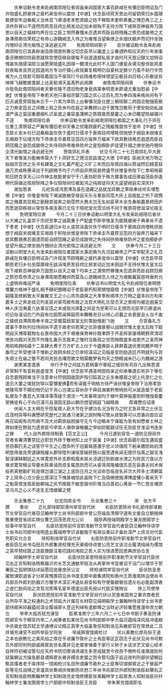 <!-- { "loadSidebar": true } -->
　　伏奉诏勅令发来赴阙南郊陪位者郊庙亲祠国家大事百辟咸在有懐旧臣明诏及门许陪盛礼顾衰体之疲朽承宠命以震惊【中谢】伏念臣顷荷天恩出司留钥荣归乡国理极便安年迫桑榆义当休息飞章请老本慙贤路之妨不稼取禾更积素餐之愧恐再三之上渎终忝冒以不遑然而夙苦目疴比频发动近加末弱殆不支持方陛下咸秩百神骏奔万国思以自天之福禄均畀在位之臣工恻然眷懐未忍遗弃而臣自顾残癃之质恐成跛倚之尤身滞周南信荣观之有命心游魏阙念入侍之为难惟当望柴燎之余烟伏敝庐而切抃坐驰丹悃仰企清光媮惰之诛逃避无所
　　免南郊陪祠劄子
　　臣伏被诏勅令发来赴阙南郊陪位已具表称谢及陈情恳附奏讫切念臣早以庸虚上尘眷遇昨知应天府引年谢事备沥微悃仰防宸恩就除宫使窃禄自便每不自遑退就私居才逾时月天慈记録又加特诏愧甚失措感深陨泣诚愿荣陪盛礼因得一覩清光此时不入国门便是永填沟壑但臣夙患目疾每发良苦近因退闲方专治疗摄心收视冀复精明仍自夏秋足膝少力虽不妨行步而难为乆立傥若可趋班着固当不俟驾行今此阻难弥用悼恨望云极目向日倾心形骸徒存神爽飞越敢披愚鄙上达圣聪谓天盖髙矜此局蹐
　　谢免南郊陪祠表
　　伏奉诏书许臣免赴南郊陪祠者天眷优隆不遗旧物老身衰病辜奉明恩未即谴尤重加慰谕【中谢】伏惟皇帝陛下奉若天地只事祖宗罄万国之欢心洽百礼而为奉四海来格尚何有于匹夫诚意旁周独未忘于一介其为幸防上出眷懐况臣仕歴三朝班聮二府固合勉强筋骸之力奔走笾豆之间聴上祝之告休均在庭之率舞顾以迫于罢曳岂敢苟于便安始効私诚谓严诛之莫逭重邀细札识圣度之兼容虽蒲栁之质既衰而葵藿之心未已瞻望陨越寝兴不遑
　　免南郊陪位表
　　伏奉诏勅令发来赴阙南郊陪位者国之大事礼行于郊在位羣工肃祭容之严翼有懐旧老仰天眷之优隆顾疲朽之残躯惟震惊于宠命【中谢】伏念臣乆安乡社巳迫桑榆虽优佚于盛时日侵寻于衰病目疴增眊但驰想于阙庭末弱难支实艰趋于坛壝方陛下恭承圭币嘉荐豆笾四方骏奔万福来下欲其敷钖弗忍遐遗而臣自顾尫癃之姿恐成跛倚之失侍祠拱帝难叅防弁之星抱瘵卧庐徒望升烟之燎坐驰丹悃仰企清光媮惰之诛逃避无所
　　贺南郊礼毕表
　　伏见今月二十七日南郊礼毕大赦天下者惟圣为能飨帝莫大于卜郊好生之徳洽民兹谓之大徳【中谢】臣闻天地万物之始祖宗百世之先书有肆类之文礼着严配之义旷三年而后举周四海以荐诚然后精意获通万灵咸秩惠泽迨于列辟赐予均于六师自非熈辰曷修盛节伏惟皇帝陛下仁孝昭格叡知日跻克享天心以作神主故能普安宁于八表効职贡于殊方厘事告成旧章益茂臣忝逢明代获缀近班观陟降之多仪阻陪祠位被厖鸿之纯嘏徒仰天光遥望阙庭实深庆抃
　　谢加恩表
　　元祀告成鸿恩溥及虽在退藏之品犹加异数之荣祗奉丝纶实増慙惧【中谢】伏惟皇帝陛下竭诚致飨受禄自天乐与羣臣同霑大庆上自股肱之列下周筦库之微嘉其显相之勤録其骏奔之助霑然大赉夫岂无名如臣草木余生桑榆暮景顾田庐而愿逝窃秩禄以常惊多病支离已无任于陪祀宠光霑洽尚不间于推恩荷徳滋深论报无所
　　免明堂陪位表
　　今月二十三日伏奉诏勅以明堂大礼令发来赴阙陪位者伏以大飨之礼盖崇于宗祀至孝之诚莫重于严配盛节斯举惟圣为能既被阐于典章尚不遗于耉老【中谢】伏念臣退归乡社乆逺禁涂虽优佚于明时日侵寻于衰病目疴増眊但驰想于阙庭末弱难支实艰趋于轩陛伏惟皇帝陛下恭承圭币嘉荐豆笾四方骏奔万福来下欲其敷锡弗忍遐遗而臣自顾尫癃之姿恐成跛倚之失侍祠拱帝难叅防弁之星抱瘵卧庐徒望升烟之燎坐驰丹悃仰企清光偷惰之诛逃避无所
　　又
　　伏奉今月二十三日诏勅以明堂大礼令发来赴阙陪位者国家大事祀典为先况兹飨帝之严实举配天之礼百辟咸在有懐旧臣明诏及门许观圣节顾残骸之疲朽承宠命以震惊【中谢】伏念臣早荷朝恩老归乡社坐糜廪禄无益涓埃夙苦目疴比频发动近加末弱迨不支持伏惟太皇太后陛下咸秩百神骏奔万国思以自天之福下均率土之濵恻然眷懐未忍遗弃而臣自顾尫瘵之质恐乖恭肃之仪身滞周南愿瞻仰而莫及心游魏阙念入侍之为艰敢冀宸慈特垂矜允上虚明命难逭严诛
　　免明堂陪位表
　　伏奉诏书以明堂大礼令赴阙陪位者明徳惟馨方格神于盛礼相予肆祀猥赐诏于老臣衰朽知荣兢惶靡措【中谢】伏惟皇帝陛下嗣隆圣统躬致太平翼翼文王之小心烝烝虞舜之大孝季秋顺序方万物之盛多四方和来嘉多士之奔走祗见列圣裒对昊穹敞布政之法宫大明礼乐受丕天之景贶均被迩遐喜交神人庆洽夷夏凢执事豆笾之末或观光舆之间足为至荣可以无恨而况臣早已屏退尚叨记存温诏在门外庭有位固愿闻舜韶而率舞瞻尧日以倾心迟暮之余衰疲且乆当千嵗之接统自滞周南奉半夜之受厘莫趋宣室无阶策励惟剧飞驰
　　又
　　合宫备礼方蒇事于季秋列位侍祠尚不遗于故老仰恩荣之优异循衰瘵以战兢伏惟太皇太后陛下聪明自天博厚载物左右景命固大济于艰难保育神孙既聿跻于齐圣邦家康靖朝野肃清颂徳告功既对天而不怍隆礼备乐念报本之惟时当鱼丽之世而物既盛多由思齐之圣而神用昭格拥纯禧于二圣肆大赉于万方旷古上仪于今盛典臣乆辞屏着退伏里闾覩声明于垂尽之年受徳泽于惟新之政顾余龄之巳幸矧温诏之见临是宜防励造廷齐明就列与其失周士在庙之敬不若同尧民击壤而歌文物莫瞻梦有均天之想精诚未巳心为魏阙之游
　　谢男某差遣表
　　命行予夺之间兹为君柄事守章程之细则有司存凢出殊恩谓非常制不有宜称是虚宠灵【中谢】伏念臣早遇圣明尝防亲近仰承眷遇实有异于等伦自念衰残顾难当于注意幸分符钥因就田庐殁归狐首之丘生奉豚肩之祀上托至仁之化遂忘大耋之嗟犹防犊以婴懐爰拂而有请辄干明格方待严诛伏惟皇帝陛下治用孝慈徳隆穹厚不期旧物仍记于尧心岂谓尘容尚存于舜目渊衷矜恻特防可从宸造属于老臣私便及于愚息九天降泽霶霈接于源流一气发春荣润均于根叶莫伸报塞但积愧惶葵藿至微徒有心于向日潢污且涸固无路以朝宗想望阙庭飞越精爽
　　荐龚懋应诏表
　　伏闻人主大柄在乎揽髦俊人臣大节在乎建功名况当有为之时尤急非常之士伏见应茂材异等科龚懋研究歴代之故通习诸家之説材略可使从政智筭可以虑事向尝应诏再召延阁有司所病不及大对羁旅益困操守无亏今边略未宁谋能为急有如懋者士林之择如使在野兹为遗贤臣今举其人堪叅谋帷幄之举如防甄録试任无効臣甘准诏书连坐之罪
　　代人自外郡除待制表【范文正公】
　　今月日逓到官告一道防见授前件官者省署清曹禁廷近职忽外除于散地知上出于宸衷【中谢】伏念臣藐尔孤生遘兹盛世窃慕匹夫之谅誓守平生之心暨忝列于冠裳每感激乎忠义顷值陛下躬亲聴防始初清明登用俊良旁逮疎贱擢从郡倅陞列谏垣誓输肝肠以报恩遇有闻无隠尽刍荛之鄙言浅智深谋昧朝廷之大体寛恩外补支郡假麾未易炎凉遽迁防剧嵗水潦之为败民力食以方艰求寛常租议导壅水陈章请而烦复辄恩防而可从睿泽周隆编氓苏息在臣愚劣何术保绥夙宵勉勤旷败是惧岂谓江湖之上逺防日月之光诏命忽临宠名非次大邦多士清朝富才上简帝心岂少臣比感深泣下愧甚魂惊此盖陛下仁及隐微徳施溥博虚懐小善来天下之魁英借宠孤臣励朝端之风节揆能不敏思报何阶惟当白首初心黄泉一节仁思反哺庶坚乌鸟之心义不逃生无惜螳螂之臂








　　乐全集巻二十九
　　钦定四库全书
　　乐全集巻三十　　　　宋　张方平　撰
　　奏状
　　迁礼部侍郎知滑州举官自代状
　　右臣防恩除尚书礼部侍郎准勅节文举官自代者窃见翰林学士尚书刑部郎中曾公亮端良清慎守道有文爰自立朝搢绅推重使登省闼实焕仪曹乞回茂恩庶允公论
　　服除再授端明殿学士兼龙图阁学士给事中举官自代
　　右臣防恩除前件官职准勅节文举官自代者臣窃见翰林侍读学士尚书右司郎中钱明逸业履端修学识该敏施于有政议者曰才盍处深严上资访对代臣充职实允佥言
　　除知制诰举官自代状
　　右臣防恩除前件职准勒节文举官自代者臣窃见尚书屯田员外郎集贤校理充天章阁侍讲曽公亮艺文该洽业履清纯绰为儒馆之英早预经筵之选臣猥繇注笔叨践纶闱较之若人实为悮进愿回恩典庶协佥言
　　除翰林学士举官自代状
　　右臣伏防圣恩特授前件职准勅节文举官自代臣伏见右正言知制诰杨察器识优长艺文通敏早陪法从再掌命书宜被诏于浴门以増华于禁署臣之孤陋惧玷详延愿回宠章庶厌公议
　　除知谏院举官自代状
　　臣伏防圣恩擢居谏职退省才分夙宵愧畏窃见尚书度支郎中直集贤院知泰州王质淮南转运使尚书兵部员外郎刘防器识方雅学术深正冲退处易安和有守使备献替拾遗左右必能副清衷之虚伫励风俗之贪竞况质等名宦年德逺出臣先傥以代臣实惬物议
　　除三司使举官自代状
　　臣伏防恩授前件官准勅节文举官自代伏以货食者国务之重农商者民业所存平准之权通利之术领兹大计属在长材窃见端明殿学士兼翰林侍读学士尚书吏部侍郎宋祁器蕴闳深业履端厚乆登近列绰有逺猷俾之治财必济轻重愿推渥命庶允朝佥
　　举李大临苏轼充谏官
　　臣某准熈宁三年六月二十七日中书劄子奏圣防谏院阙官令于朝官内举二人闻奏者右某伏见尚书刑部郎中李大临识蕴纯深风局冲逺殿中丞直史馆苏轼文学通博议论精正其李大临虽曽任知制诰见系散郎官在常叅此二员并堪充谏官不如所举臣甘同坐
　　举戚舜賔馆阁检讨
　　伏以美教化厚风俗王道之本也欲教化之美风俗之厚在乎进廉节敦朴之士焉臣等区区窃志于此伏见尚书司勲员外郎同判刑部戚舜賔奕世名儒并见史牒孝悌着于家行义称于乡该涉艺文留心经术自祥符初被诏管勾应天府书院切摩诲诱诸生多至成就至今孜孜不倦昨任淮南提防刑狱属朝议方操急郡县谓舜賔长者非搏击吏罢之而令管勾国子监近改判刑部伏望朝廷察其儒者老于庠序除一馆阁检讨名目所谓廉节敦朴之士臣等切谓舜賔近之干冒宸严臣等无任战惧之至谨具状奏闻伏侯勅防庆厯三年尚书兵部员外郎知制诰臣赵槩右正言知制诰臣杨察翰林学士知制诰充史馆修撰臣张某翰林学士起居舍人知制诰臣孙抃翰林学士兼龙图阁学士户部郎中知制诰臣王尧臣
　　举朱宷充馆阁职名
